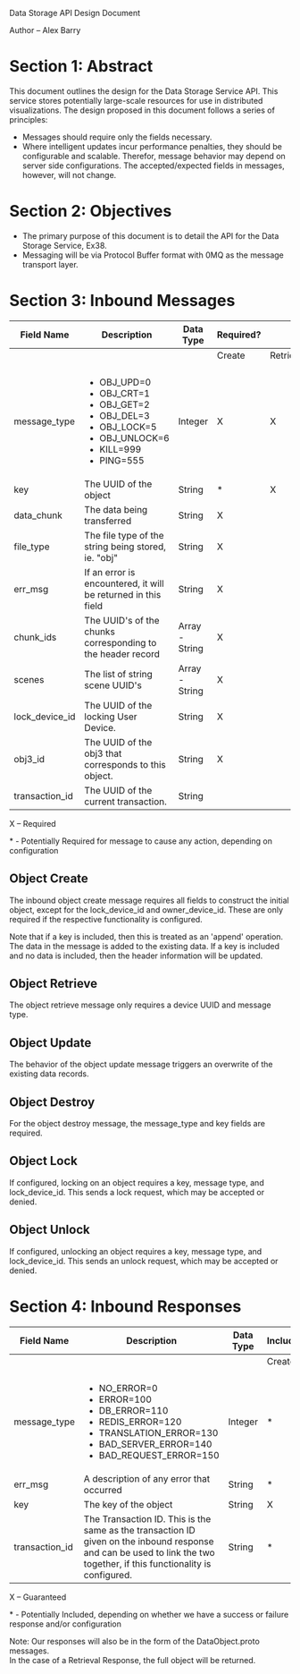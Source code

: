 Data Storage API Design Document

Author – Alex Barry

<span id="anchor"></span>Section 1: Abstract
============================================

This document outlines the design for the Data Storage Service
API. This service stores potentially large-scale resources for use in distributed
visualizations. The design proposed in this document follows a series of principles:

-   Messages should require only the fields necessary.
-   Where intelligent updates incur performance penalties, they should
    be configurable and scalable. Therefor, message behavior may depend
    on server side configurations. The accepted/expected fields in
    messages, however, will not change.

<span id="anchor-1"></span>Section 2: Objectives
================================================

-   The primary purpose of this document is to detail the API for the
    Data Storage Service, Ex38.
-   Messaging will be via Protocol Buffer format
    with 0MQ as the message transport layer.

<span id="anchor-2"></span>Section 3: Inbound Messages
======================================================
| Field Name | Description | Data Type | Required? | | | |
| ---------- | ----------- | --------- | --------- | --- | --- | --- |
| | | | Create | Retrieve | Update | Destroy |
|  |  |  |  |  |  |  |
| message_type | <ul><li>OBJ_UPD=0</li><li>OBJ_CRT=1</li><li>OBJ_GET=2</li><li>OBJ_DEL=3</li><li>OBJ_LOCK=5</li><li>OBJ_UNLOCK=6</li><li>KILL=999</li><li>PING=555</li></ul> | Integer | X | X | X | X |
| key | The UUID of the object | String | * | X | X | X |
| data_chunk | The data being transferred | String | X | | * | |
| file_type | The file type of the string being stored, ie. "obj" | String | X | | * | |
| err_msg | If an error is encountered, it will be returned in this field | String | X | | * | |
| chunk_ids | The UUID's of the chunks corresponding to the header record | Array - String | X | | * | |
| scenes | The list of string scene UUID's | Array - String | X | | * | * |
| lock_device_id | The UUID of the locking User Device. | String | X | | * | |
| obj3_id | The UUID of the obj3 that corresponds to this object. | String | X | | * | |
| transaction_id | The UUID of the current transaction. | String | | | | |

X – Required

\* - Potentially Required for message to cause any action, depending on
configuration

<span id="anchor-3"></span>Object Create
----------------------------------------

The inbound object create message requires all fields to construct the
initial object, except for the lock\_device\_id and owner\_device\_id.
These are only required if the respective functionality is configured.

Note that if a key is included, then this is treated as an 'append' operation.
The data in the message is added to the existing data.  If a key is included and
no data is included, then the header information will be updated.

<span id="anchor-4"></span>Object Retrieve
------------------------------------------

The object retrieve message only requires a device UUID and message
type.

<span id="anchor-5"></span>Object Update
----------------------------------------

The behavior of the object update message triggers an overwrite of the existing data records.

<span id="anchor-6"></span>Object Destroy
-----------------------------------------

For the object destroy message, the message\_type and key fields are
required.

<span id="anchor-6a"></span>Object Lock
-----------------------------------------

If configured, locking on an object requires a key, message type, and lock_device_id.  This sends a lock request, which may be accepted or denied.

<span id="anchor-6b"></span>Object Unlock
-----------------------------------------

If configured, unlocking an object requires a key, message type, and lock_device_id.  This sends an unlock request, which may be accepted or denied.

<span id="anchor-7"></span>Section 4: Inbound Responses
=======================================================
| Field Name | Description | Data Type | Included? | | | |
| ---------- | ----------- | --------- | --------- | --- | --- | --- |
| | | | Create | Retrieve | Update | Destroy |
|  |  |  |  |  |  |  |
| message_type | <ul><li>NO_ERROR=0</li><li>ERROR=100</li><li>DB_ERROR=110</li><li>REDIS_ERROR=120</li><li>TRANSLATION_ERROR=130</li><li>BAD_SERVER_ERROR=140</li><li>BAD_REQUEST_ERROR=150</li></ul> | Integer | * | * | * | * |
| err_msg | A description of any error that occurred | String | * | * | * | * |
| key | The key of the object | String | X | X | X | X |
| transaction_id | The Transaction ID.  This is the same as the transaction ID given on the inbound response and can be used to link the two together, if this functionality is configured. | String | * | * | * | * |

X – Guaranteed

\* - Potentially Included, depending on whether we have a success or
failure response and/or configuration

Note: Our responses will also be in the form of the DataObject.proto messages.  
In the case of a Retrieval Response, the full object will be returned.
